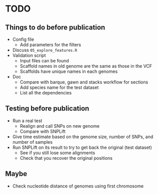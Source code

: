 # TODO

## Things to do before publication

- Config file
  - Add parameters for the filters
- Discuss `05_explore_features.R`
- Validation script
  - Input files can be found
  - Scaffold names in old genome are the same as those in the VCF
  - Scaffolds have unique names in each genomes
- Doc
  - Compare with barque, gawn and stacks workflow for sections
  - Add species name for the test dataset
  - List all the dependencies

## Testing before publication
- Run a real test
  - Realign and call SNPs on new genome
  - Compare with SNPLift
- Give time estimate based on the genome size, number of SNPs, and number of samples
- Run SNPLift on its result to try to get back the original (test dataset)
  - See if you still lose some alignments
  - Check that you recover the original positions

## Maybe
- Check nucleotide distance of genomes using first chromosome

